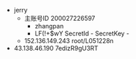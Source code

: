 - jerry
	- 主账号ID 200027226597
		- zhangpan
		- LF(!+$wY SecretId - SecretKey -
	- 152.136.149.243 root/L051228n
- 43.138.46.190 7edizR9gU3RT